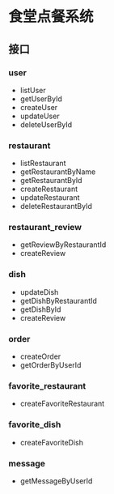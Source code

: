 # 食堂点餐系统
## 接口
### user
* listUser
* getUserById
* createUser
* updateUser
* deleteUserById
### restaurant
* listRestaurant
* getRestaurantByName
* getRestaurantById
* createRestaurant
* updateRestaurant
* deleteRestaurantById
### restaurant_review
* getReviewByRestaurantId
* createReview
### dish
* updateDish
* getDishByRestaurantId
* getDishById
* createReview
### order
* createOrder
* getOrderByUserId
### favorite_restaurant
* createFavoriteRestaurant
### favorite_dish
* createFavoriteDish
### message
* getMessageByUserId 